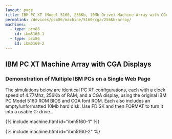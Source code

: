 ```yaml
---
layout: page
title: IBM PC XT (Model 5160, 256Kb, 10Mb Drive) Machine Array with CGA Displays
permalink: /devices/pcx86/machine/5160/cga/256kb/array/
machines:
  - type: pcx86
    id: ibm5160-1
  - type: pcx86
    id: ibm5160-2
---
```


IBM PC XT Machine Array with CGA Displays
-----------------------------------------

### Demonstration of Multiple IBM PCs on a Single Web Page

The simulations below are identical PC XT configurations, each with a clock speed of 4.77Mhz, 256Kb of RAM,
and a CGA display, using the original IBM PC Model 5160 ROM BIOS and CGA font ROM.  Each also includes an
empty/unformatted 10Mb hard disk. Use FDISK and then FORMAT to turn it into a usable C: drive.

{% include machine.html id="ibm5160-1" %}

{% include machine.html id="ibm5160-2" %}
